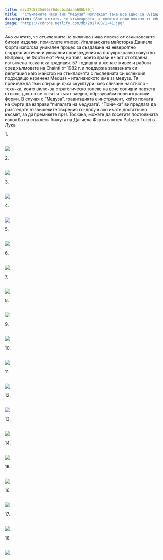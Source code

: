 ```yaml
---
title: e3c37b5735d66576decba3daaa606b70_t
mitle:  "Стъклените Маси Тип “Медузи” Изглеждат Така Все Едно Са Създадени От Морето!"
description: "Ако смятате, че стъкларията не включва нищо повече от обикновените битови изделия, помислете отново. Италианската майсторка Даниела Форти използва уникален проце�"
image: "https://cdnone.netlify.com/db/2017/08/1-41.jpg"
---
```


 <p>Ако смятате, че стъкларията не включва нищо повече от обикновените битови изделия, помислете отново. Италианската майсторка Даниела Форти използва уникален процес за създаване на невероятно сюрреалистични и уникални произведения на полупрозрачно изкуство. Въпреки, че Форти е от Рим, но това, което прави е част от отдавна изтънчена тосканска традиция. 57-годишната жена е живее и работи сред хълмовете на Chainti от 1982 г. и поддържа запазената си репутация като майстор на стъкларията с последната си колекция, подходящо наречена Meduse – италианското име за медузи. Тя произвежда тези спиращи дъха скулптури чрез сливане на стъкло – техника, която включва стратегическо топене на вече солидни парчета стъкло, докато се слеят и тъкат заедно, образувайки нови и красиви форми. В случая с “Медуза”, гравитацията е инструмент, който помага на Форти да направи “пипалата на медузата”. “Поничка” ви предлага да разгледате възвишените творения по-долу и ако имате достатъчно късмет, за да преминете през Тоскана, можете да посетите постоянната изложба на стъклени бижута на Даниела Форти в хотел Palazzo Tucci в Лука.</p>       <p>1.</p> <p> <br/><img src="https://cdnone.netlify.com/db/2017/08/1-41.jpg"/><br/></p> <p>2.</p>      <p> <br/><img src="https://cdnone.netlify.com/db/2017/08/2-42.jpg"/><br/></p> <p>3.</p> <p> <br/><img src="https://cdnone.netlify.com/db/2017/08/3-46.jpg"/><br/></p> <p>4.</p>      <p> <br/><img src="https://cdnone.netlify.com/db/2017/08/4-41.jpg"/><br/></p> <p>5.</p> <p> <br/><img src="https://cdnone.netlify.com/db/2017/08/5-41.jpg"/><br/></p> <p>6.</p> <p> <br/><img src="https://cdnone.netlify.com/db/2017/08/6-43.jpg"/><br/></p> <p>7.</p>      <p> <br/><img src="https://cdnone.netlify.com/db/2017/08/7-41.jpg"/><br/></p> <p>8.</p> <p> <br/><img src="https://cdnone.netlify.com/db/2017/08/8-43.jpg"/><br/></p> <p>9.</p>      <p> <br/><img src="https://cdnone.netlify.com/db/2017/08/9-42.jpg"/><br/></p> <p>10.</p> <p> <br/><img src="https://cdnone.netlify.com/db/2017/08/10-36.jpg"/><br/></p> <p>11.</p> <p> <br/><img src="https://cdnone.netlify.com/db/2017/08/11-35.jpg"/><br/></p>  <p>12.</p> <p> <br/><img src="https://cdnone.netlify.com/db/2017/08/12-33.jpg"/><br/></p> <p>13.</p> <p> <br/><img src="https://cdnone.netlify.com/db/2017/08/13-30.jpg"/><br/></p> <p>14.</p> <p> <br/><img src="https://cdnone.netlify.com/db/2017/08/14-31.jpg"/><br/></p> <p>15.</p> <p> <br/><img src="https://cdnone.netlify.com/db/2017/08/15-31.jpg"/><br/></p> <p>16.</p> <p> <br/><img src="https://cdnone.netlify.com/db/2017/08/16-29.jpg"/><br/></p>  <p>17.</p> <p> <br/><img src="https://cdnone.netlify.com/db/2017/08/17-27.jpg"/><br/></p> <p>18.</p> <p> <br/><img src="https://cdnone.netlify.com/db/2017/08/18-25.jpg"/><br/></p>       
